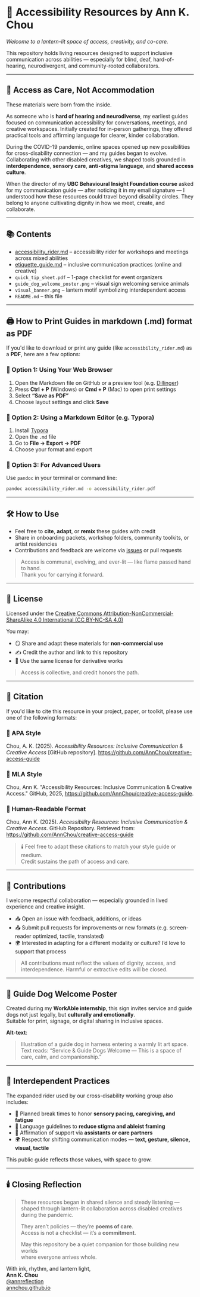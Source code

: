 # 📖 Accessibility Resources by Ann K. Chou  
*Welcome to a lantern-lit space of access, creativity, and co-care.*

This repository holds living resources designed to support inclusive communication across abilities — especially for blind, deaf, hard-of-hearing, neurodivergent, and community-rooted collaborators.

---

## 🌟 Access as Care, Not Accommodation

These materials were born from the inside.

As someone who is **hard of hearing and neurodiverse**, my earliest guides focused on communication accessibility for conversations, meetings, and creative workspaces. Initially created for in-person gatherings, they offered practical tools and affirming language for clearer, kinder collaboration.

During the COVID-19 pandemic, online spaces opened up new possibilities for cross-disability connection — and my guides began to evolve. Collaborating with other disabled creatives, we shaped tools grounded in **interdependence**, **sensory care**, **anti-stigma language**, and **shared access culture**.

When the director of my **UBC Behavioural Insight Foundation course** asked for my communication guide — after noticing it in my email signature — I understood how these resources could travel beyond disability circles. They belong to anyone cultivating dignity in how we meet, create, and collaborate.

---

## 📚 Contents

- [accessibility_rider.md](https://github.com/AnnChou/creative-access-guide/blob/main/accessibility_rider.md) – accessibility rider for workshops and meetings across mixed abilities  
-  [etiquette_guide.md](https://github.com/AnnChou/creative-access-guide/blob/main/etiquette_guide.md) – inclusive communication practices (online and creative)
- `quick_tip_sheet.pdf` – 1-page checklist for event organizers  
- `guide_dog_welcome_poster.png` – visual sign welcoming service animals  
- `visual_banner.png` – lantern motif symbolizing interdependent access  
- `README.md` – this file

---
## 🖨️ How to Print Guides in markdown (.md) format as PDF

If you'd like to download or print any guide (like `accessibility_rider.md`) as a **PDF**, here are a few options:

### 🔹 Option 1: Using Your Web Browser
1. Open the Markdown file on GitHub or a preview tool (e.g. [Dillinger](https://dillinger.io))
2. Press **Ctrl + P** (Windows) or **Cmd + P** (Mac) to open print settings
3. Select **“Save as PDF”**
4. Choose layout settings and click **Save**

### 🔹 Option 2: Using a Markdown Editor (e.g. Typora)
1. Install [Typora](https://typora.io)
2. Open the `.md` file
3. Go to **File → Export → PDF**
4. Choose your format and export

### 🔹 Option 3: For Advanced Users  
Use `pandoc` in your terminal or command line:

```bash
pandoc accessibility_rider.md -o accessibility_rider.pdf
```

---

## 🛠️ How to Use

- Feel free to **cite**, **adapt**, or **remix** these guides with credit  
- Share in onboarding packets, workshop folders, community toolkits, or artist residencies  
- Contributions and feedback are welcome via [issues](https://github.com/AnnChou/creative-access-guide/issues) or pull requests

> Access is communal, evolving, and ever-lit — like flame passed hand to hand.  
> Thank you for carrying it forward.

---

## 📜 License

Licensed under the [Creative Commons Attribution-NonCommercial-ShareAlike 4.0 International (CC BY-NC-SA 4.0)](https://creativecommons.org/licenses/by-nc-sa/4.0/)

You may:

- 🪞 Share and adapt these materials for **non-commercial use**  
- ✍️ Credit the author and link to this repository  
- 🔁 Use the same license for derivative works

> Access is collective, and credit honors the path.

---
## 📌 Citation

If you'd like to cite this resource in your project, paper, or toolkit, please use one of the following formats:

### 🔹 APA Style
Chou, A. K. (2025). *Accessibility Resources: Inclusive Communication & Creative Access* [GitHub repository]. https://github.com/AnnChou/creative-access-guide

### 🔹 MLA Style
Chou, Ann K. "Accessibility Resources: Inclusive Communication & Creative Access." GitHub, 2025, https://github.com/AnnChou/creative-access-guide.

### 🔹 Human-Readable Format
Chou, Ann K. (2025). *Accessibility Resources: Inclusive Communication & Creative Access*. GitHub Repository. Retrieved from: https://github.com/AnnChou/creative-access-guide

> 🕯️ Feel free to adapt these citations to match your style guide or medium.  
> Credit sustains the path of access and care.

---

## 🤲 Contributions

I welcome respectful collaboration — especially grounded in lived experience and creative insight.

- 📥 Open an issue with feedback, additions, or ideas  
- 📤 Submit pull requests for improvements or new formats (e.g. screen-reader optimized, tactile, translated)  
- 🌍 Interested in adapting for a different modality or culture? I’d love to support that process

> All contributions must reflect the values of dignity, access, and interdependence. Harmful or extractive edits will be closed.

---

## 🦮 Guide Dog Welcome Poster

Created during my **WorkAble internship**, this sign invites service and guide dogs not just legally, but **culturally and emotionally**.  
Suitable for print, signage, or digital sharing in inclusive spaces.

**Alt-text**:  
> Illustration of a guide dog in harness entering a warmly lit art space. Text reads: “Service & Guide Dogs Welcome — This is a space of care, calm, and companionship.”

---

## 🌱 Interdependent Practices

The expanded rider used by our cross-disability working group also includes:

- 🍵 Planned break times to honor **sensory pacing, caregiving, and fatigue**  
- 🧘 Language guidelines to **reduce stigma and ableist framing**  
- 🤝 Affirmation of support via **assistants or care partners**  
- 🌍 Respect for shifting communication modes — **text, gesture, silence, visual, tactile**

This public guide reflects those values, with space to grow.

---

## 🕯️ Closing Reflection

> These resources began in shared silence and steady listening —  
> shaped through lantern-lit collaboration across disabled creatives during the pandemic.  
>  
> They aren’t policies — they’re **poems of care**.  
> Access is not a checklist — it’s a **commitment**.  
>  
> May this repository be a quiet companion for those building new worlds  
> where everyone arrives whole.

With ink, rhythm, and lantern light,  
**Ann K. Chou**  
[@annreflection](https://www.instagram.com/annreflection/)  
[annchou.github.io](https://annchou.github.io)


